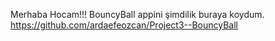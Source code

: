 Merhaba Hocam!!!
BouncyBall appini şimdilik buraya koydum.
https://github.com/ardaefeozcan/Project3--BouncyBall
